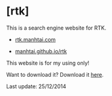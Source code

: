 [rtk]
=====

This is a search engine website for RTK.

- [rtk.manhtai.com](http://rtk.manhtai.com)

- [manhtai.github.io/rtk](http://manhtai.github.io/rtk)

This website is for my using only!

Want to download it? Download it [here](https://github.com/manhtai/rtk/archive/offline.zip).

Last update: 25/12/2014
